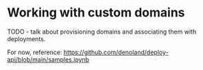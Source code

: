 # Working with custom domains

TODO - talk about provisioning domains and associating them with deployments.

For now, reference:
https://github.com/denoland/deploy-api/blob/main/samples.ipynb
